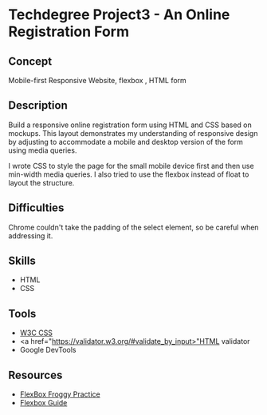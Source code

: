 # Techdegree Project3 - An Online Registration Form

## Concept 
Mobile-first Responsive Website, flexbox , HTML form

## Description
Build a responsive online registration form using HTML and CSS based on mockups. This layout demonstrates my understanding of responsive design by adjusting to accommodate a mobile and desktop version of the form using media queries. 

I wrote CSS to style the page for the small mobile device first and then use min-width media queries. I also tried to use the flexbox instead of float to layout the structure. 

## Difficulties
Chrome couldn't take the padding of the select element, so be careful when addressing it.

## Skills
* HTML
* CSS

## Tools
* <a href="https://validator.w3.org/#validate_by_input">W3C CSS</a><br>
* <a href="https://validator.w3.org/#validate_by_input>"HTML validator</a><br>
* Google DevTools

## Resources
* <a href="http://flexboxfroggy.com/">FlexBox Froggy Practice</a><br>
* <a href="https://css-tricks.com/snippets/css/a-guide-to-flexbox/">Flexbox Guide</a><br>